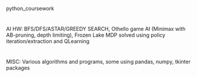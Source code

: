  
python_coursework
#
AI HW: BFS/DFS/ASTAR/GREEDY SEARCH, Othello game AI (Minimax with AB-pruning, depth limiting), Frozen Lake MDP solved using policy iteration/extraction and QLearning
#
MISC: Various algorithms and programs, some using pandas, numpy, tkinter packages
